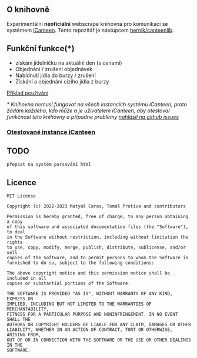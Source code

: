 ## O knihovně

Experimentální **neoficiální** webscrape knihovna pro komunikaci se systémem [iCanteen](https://www.z-ware.cz/internetove-objednavky). Tento repozitář je nástupcem [hernik/canteenlib](https://git.mnau.xyz/hernik/canteenlib).

## Funkční funkce(\*)

- získání jídelníčku na aktuální den (s cenami)
- Objednání / zrušení objednávek
- Nabídnutí jídla do burzy / zrušení
- Získání a objednání cizího jídla z burzy

[Příklad používání](https://github.com/tpkowastaken/canteenlib/blob/main/example/test_everything_example.dart)

_\* Knihovna nemusí fungovat na všech instancích systému iCanteen, proto žádám každého, kdo může a je uživatelem iCanteen, aby otestoval funkčnost této knihovny a případné problémy [nahlásil na github issues](https://github.com/tpkowastaken/icanteenlib/issues/new?assignees=tpkowastaken&labels=kompatibilita&projects=&template=hl--en--kompatibility.md&title=Kompatibilita%3A+)_

### [Otestované instance iCanteen](https://github.com/tpkowastaken/canteenlib/blob/main/COMPATIBILITY.md)

## TODO

```
přepsat na systém parsování html
```

## Licence

```
MIT License

Copyright (c) 2022-2023 Matyáš Caras, Tomáš Protiva and contributors

Permission is hereby granted, free of charge, to any person obtaining a copy
of this software and associated documentation files (the "Software"), to deal
in the Software without restriction, including without limitation the rights
to use, copy, modify, merge, publish, distribute, sublicense, and/or sell
copies of the Software, and to permit persons to whom the Software is
furnished to do so, subject to the following conditions:

The above copyright notice and this permission notice shall be included in all
copies or substantial portions of the Software.

THE SOFTWARE IS PROVIDED "AS IS", WITHOUT WARRANTY OF ANY KIND, EXPRESS OR
IMPLIED, INCLUDING BUT NOT LIMITED TO THE WARRANTIES OF MERCHANTABILITY,
FITNESS FOR A PARTICULAR PURPOSE AND NONINFRINGEMENT. IN NO EVENT SHALL THE
AUTHORS OR COPYRIGHT HOLDERS BE LIABLE FOR ANY CLAIM, DAMAGES OR OTHER
LIABILITY, WHETHER IN AN ACTION OF CONTRACT, TORT OR OTHERWISE, ARISING FROM,
OUT OF OR IN CONNECTION WITH THE SOFTWARE OR THE USE OR OTHER DEALINGS IN THE
SOFTWARE.
```
